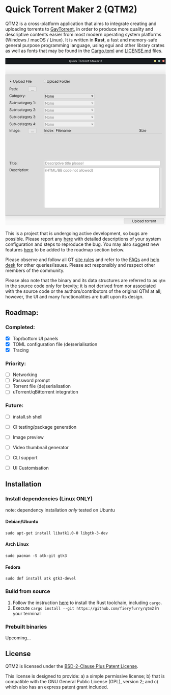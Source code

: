 # Quick Torrent Maker 2 (QTM2)
QTM2 is a cross-platform application that aims to integrate creating and uploading torrents to [GayTorrent](https://www.gaytor.rent/), in order to produce more quality and descriptive contents easier from most modern operating system platforms (Windows / macOS / Linux). It is written in **Rust**, a fast and memory-safe general purpose programming language, using egui and other library crates as well as fonts that may be found in the [Cargo.toml](Cargo.toml) and [LICENSE.md](LICENSE.md) files.

![screenshot](screenshot.png)

This is a project that is undergoing active development, so bugs are possible. Please report any [here](#TODO) with detailed descriptions of your system configuration and steps to reproduce the bug. You may also suggest new features [here](#TODO) to be added to the roadmap section below. 

Please observe and follow all GT [site rules](https://www.gaytor.rent/rules.php) and refer to the [FAQs](https://www.gaytor.rent/faq.php) and [help desk](https://www.gaytor.rent/helpdesk.php) for other queries/issues. Please act responsibly and respect other members of the community.

Please also note that the binary and its data structures are referred to as `qtm` in the source code only for brevity; it is not derived from nor associated with the source code or the authors/contributors of the original QTM at all; however, the UI and many functionalities are built upon its design.


## Roadmap:

### Completed:
- [x] Top/bottom UI panels
- [x] TOML configuration file (de)serialisation
- [x] Tracing

### Priority:
- [ ] Networking
- [ ] Password prompt
- [ ] Torrent file (de)serialisation
- [ ] uTorrent/qBittorrent integration

### Future:
- [ ] install.sh shell
- [ ] CI testing/package generation
- [ ] Image preview
- [ ] Video thumbnail generator
- [ ] CLI support
- [ ] UI Customisation


## Installation
### Install dependencies (Linux ONLY)
note: dependency installation _only_ tested on Ubuntu
#### Debian/Ubuntu
```
sudo apt-get install libatk1.0-0 libgtk-3-dev
```
#### Arch Linux
```
sudo pacman -S atk-git gtk3
```
#### Fedora
```
sudo dnf install atk gtk3-devel
```

### Build from source
1. Follow the instruction [here](https://www.rust-lang.org/tools/install) to install the Rust toolchain, including `cargo`.
2. Execute `cargo install --git https://github.com/fieryfurry/qtm2` in your terminal

### Prebuilt binaries
Upcoming...

## License
QTM2 is licensed under the [BSD-2-Clause Plus Patent License](https://spdx.org/licenses/BSD-2-Clause-Patent.html). 

This license is designed to provide: a) a simple permissive license; b) that is compatible with the GNU General Public License (GPL), version 2; and c) which also has an express patent grant included. 
